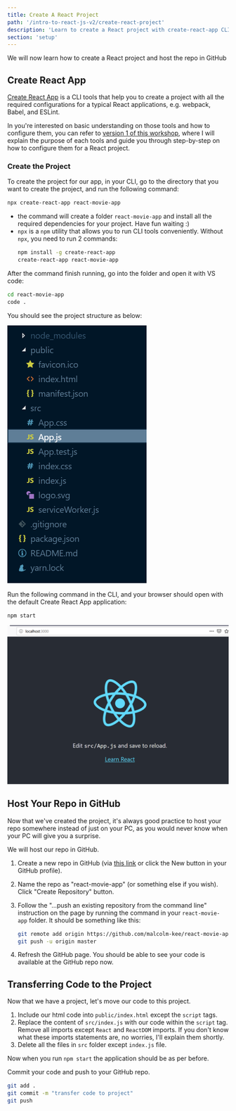 ```yaml
---
title: Create A React Project
path: '/intro-to-react-js-v2/create-react-project'
description: 'Learn to create a React project with create-react-app CLI and host it in GitHub'
section: 'setup'
---
```


We will now learn how to create a React project and host the repo in GitHub

## Create React App

[Create React App][create-react-app] is a CLI tools that help you to create a project with all the required configurations for a typical React applications, e.g. webpack, Babel, and ESLint.

<aside>

In you're interested on basic understanding on those tools and how to configure them, you can refer to [version 1 of this workshop][v1-website], where I will explain the purpose of each tools and guide you through step-by-step on how to configure them for a React project.

</aside>

### Create the Project

To create the project for our app, in your CLI, go to the directory that you want to create the project, and run the following command:

```bash
npx create-react-app react-movie-app
```

- the command will create a folder `react-movie-app` and install all the required dependencies for your project. Have fun waiting :)
- `npx` is a `npm` utility that allows you to run CLI tools conveniently. Without `npx`, you need to run 2 commands:
  ```bash
  npm install -g create-react-app
  create-react-app react-movie-app
  ```

After the command finish running, go into the folder and open it with VS code:

```bash
cd react-movie-app
code .
```

You should see the project structure as below:

![Default Create React App Project Structure](cra-default-project-structure.png)

Run the following command in the CLI, and your browser should open with the default Create React App application:

```bash
npm start
```

![Default Create React App Application](cra-default-application.png)

## Host Your Repo in GitHub

Now that we've created the project, it's always good practice to host your repo somewhere instead of just on your PC, as you would never know when your PC will give you a surprise.

We will host our repo in GitHub.

1.  Create a new repo in GitHub (via [this link][create-github-repo] or click the New button in your GitHub profile).
1.  Name the repo as "react-movie-app" (or something else if you wish). Click "Create Repository" button.
1.  Follow the "...push an existing repository from the command line" instruction on the page by running the command in your `react-movie-app` folder. It should be something like this:

    ```bash
    git remote add origin https://github.com/malcolm-kee/react-movie-app.git
    git push -u origin master
    ```

1.  Refresh the GitHub page. You should be able to see your code is available at the GitHub repo now.

## Transferring Code to the Project

Now that we have a project, let's move our code to this project.

1.  Include our html code into `public/index.html` except the `script` tags.
1.  Replace the content of `src/index.js` with our code within the `script` tag. Remove all imports except `React` and `ReactDOM` imports. If you don't know what these imports statements are, no worries, I'll explain them shortly.
1.  Delete all the files in `src` folder except `index.js` file.

Now when you run `npm start` the application should be as per before.

Commit your code and push to your GitHub repo.

```bash
git add .
git commit -m "transfer code to project"
git push
```

[create-react-app]: https://facebook.github.io/create-react-app/
[v1-website]: https://intro-to-react-js.netlify.com/
[create-github-repo]: https://github.com/new

